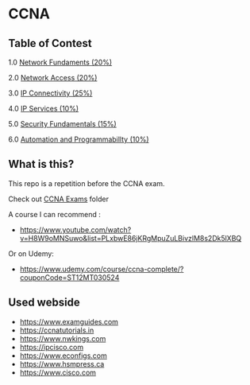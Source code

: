 # CCNA

## Table of Contest

1.0 [Network Fundaments (20%)](1_Network_Fundamentals_20_%)

2.0 [Network Access (20%)](2_Network_Access_20_%)

3.0 [IP Connectivity (25%)](3_IP_Connectivity_20_%)

4.0 [IP Services (10%)](4_IP_Services_10_%)

5.0 [Security Fundamentals (15%)](5_Security_Fundamentals_15_%)       

6.0 [Automation and Programmabillty (10%)](6_Automation_and_Programmabillty_10_%)

## What is this?

This repo is a repetition before the CCNA exam.

Check out [CCNA Exams]() folder

A course I can recommend : 

* https://www.youtube.com/watch?v=H8W9oMNSuwo&list=PLxbwE86jKRgMpuZuLBivzlM8s2Dk5lXBQ

Or on Udemy:

* https://www.udemy.com/course/ccna-complete/?couponCode=ST12MT030524



## Used webside

* https://www.examguides.com
* https://ccnatutorials.in
* https://www.nwkings.com
* https://ipcisco.com
* https://www.econfigs.com
* https://www.hsmpress.ca
* https://www.cisco.com


